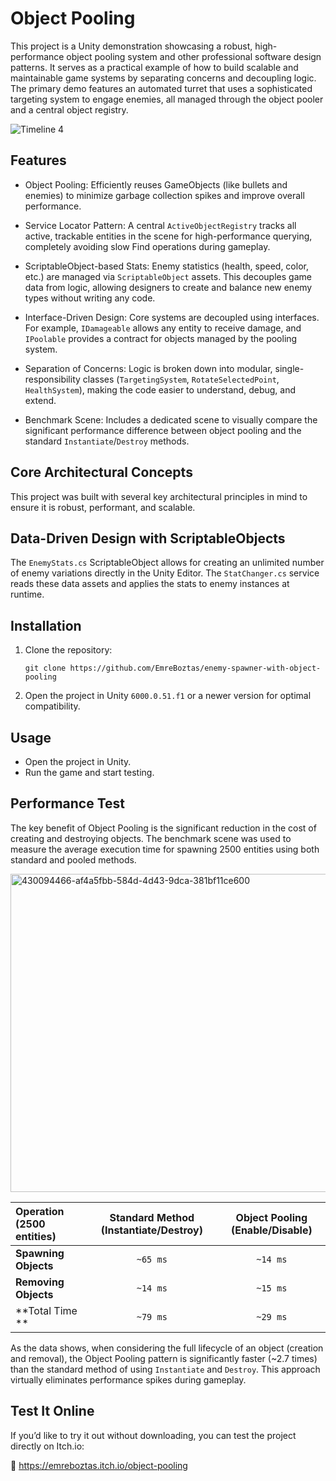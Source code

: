# Object Pooling

This project is a Unity demonstration showcasing a robust, high-performance object pooling system and other professional software design patterns. It serves as a practical example of how to build scalable and maintainable game systems by separating concerns and decoupling logic. The primary demo features an automated turret that uses a sophisticated targeting system to engage enemies, all managed through the object pooler and a central object registry.

![Timeline 4](https://github.com/user-attachments/assets/26bb879c-1224-44a7-9460-52d22b924c90)


## Features

 - Object Pooling: Efficiently reuses GameObjects (like bullets and enemies) to minimize garbage collection spikes and improve overall performance.

 - Service Locator Pattern: A central `ActiveObjectRegistry` tracks all active, trackable entities in the scene for high-performance querying, completely avoiding slow Find operations during gameplay.

 - ScriptableObject-based Stats: Enemy statistics (health, speed, color, etc.) are managed via `ScriptableObject` assets. This decouples game data from logic, allowing designers to create and balance new enemy types without writing any code.

 - Interface-Driven Design: Core systems are decoupled using interfaces. For example, `IDamageable` allows any entity to receive damage, and `IPoolable` provides a contract for objects managed by the pooling system.

 - Separation of Concerns: Logic is broken down into modular, single-responsibility classes (`TargetingSystem`, `RotateSelectedPoint`, `HealthSystem`), making the code easier to understand, debug, and extend.

 - Benchmark Scene: Includes a dedicated scene to visually compare the significant performance difference between object pooling and the standard `Instantiate`/`Destroy` methods.

## Core Architectural Concepts

This project was built with several key architectural principles in mind to ensure it is robust, performant, and scalable.


## Data-Driven Design with ScriptableObjects

The `EnemyStats.cs` ScriptableObject allows for creating an unlimited number of enemy variations directly in the Unity Editor. The `StatChanger.cs` service reads these data assets and applies the stats to enemy instances at runtime.


## Installation
1. Clone the repository: 
   ```
   git clone https://github.com/EmreBoztas/enemy-spawner-with-object-pooling 
   ```
2. Open the project in Unity `6000.0.51.f1` or a newer version for optimal compatibility.


## Usage
- Open the project in Unity.  
- Run the game and start testing.



## Performance Test

The key benefit of Object Pooling is the significant reduction in the cost of creating and destroying objects. The benchmark scene was used to measure the average execution time for spawning 2500 entities using both standard and pooled methods.

<img width="906" height="509" alt="430094466-af4a5fbb-584d-4d43-9dca-381bf11ce600" src="https://github.com/user-attachments/assets/f65851f7-a9f6-498d-a4fb-8a3f3d4a8943" />



| Operation (2500 entities) | Standard Method (Instantiate/Destroy) | Object Pooling (Enable/Disable) |
| :--- | :---: | :---: |
| **Spawning Objects** | `~65 ms` | `~14 ms` |
| **Removing Objects** | `~14 ms` | `~15 ms` |
| **Total Time ** | `~79 ms` | `~29 ms` |



As the data shows, when considering the full lifecycle of an object (creation and removal), the Object Pooling pattern is significantly faster (~2.7 times) than the standard method of using `Instantiate` and `Destroy`. This approach virtually eliminates performance spikes during gameplay.




## Test It Online

If you’d like to try it out without downloading, you can test the project directly on  Itch.io:

🔗 https://emreboztas.itch.io/object-pooling
